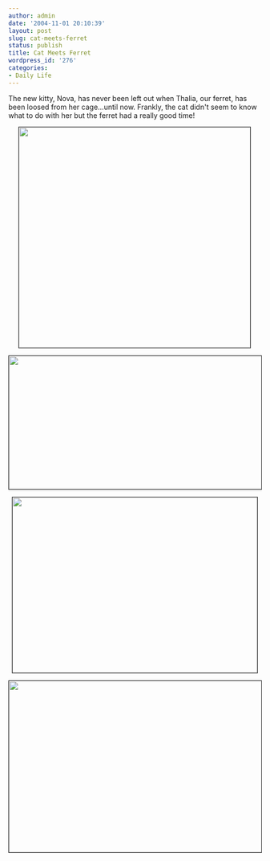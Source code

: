 ```yaml
---
author: admin
date: '2004-11-01 20:10:39'
layout: post
slug: cat-meets-ferret
status: publish
title: Cat Meets Ferret
wordpress_id: '276'
categories:
- Daily Life
---
```

<p>The new kitty, Nova, has never been left out when Thalia, our ferret, has 
been loosed from her cage...until now. Frankly, the cat didn't seem to know what 
to do with her but the ferret had a really good time!</p>
<!--more-->
<p align="center">
<img border="1" src="http://www.arcanology.com/images/04-11-7-web.jpg" width="462" height="440"></p>
<p align="center">
<img border="1" src="http://www.arcanology.com/images/04-11-6-web.jpg" width="531" height="266"></p>
<p align="center">
<img border="1" src="http://www.arcanology.com/images/04-11-10-web.jpg" width="489" height="350"></p>
<p align="center">
<img border="1" src="http://www.arcanology.com/images/04-11-11-web.jpg" width="578" height="342"></p>
